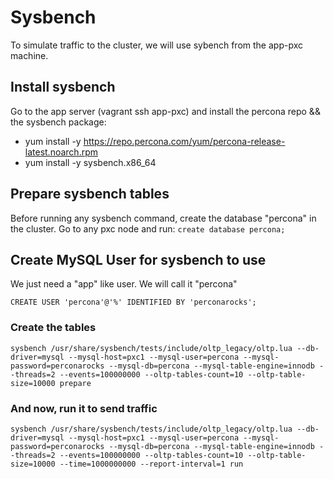 # Sysbench

To simulate traffic to the cluster, we will use sybench from the app-pxc machine. 

## Install sysbench

Go to the app server (vagrant ssh app-pxc) and install the percona repo && the sysbench package:

- yum install -y https://repo.percona.com/yum/percona-release-latest.noarch.rpm
- yum install -y sysbench.x86_64

## Prepare sysbench tables

Before running any sysbench command, create the database "percona" in the cluster. Go to any pxc node and run: `create database percona;`

## Create MySQL User for sysbench to use

We just need a "app" like user. We will call it "percona"

```
CREATE USER 'percona'@'%' IDENTIFIED BY 'perconarocks';
```

### Create the tables

```
sysbench /usr/share/sysbench/tests/include/oltp_legacy/oltp.lua --db-driver=mysql --mysql-host=pxc1 --mysql-user=percona --mysql-password=perconarocks --mysql-db=percona --mysql-table-engine=innodb --threads=2 --events=100000000 --oltp-tables-count=10 --oltp-table-size=10000 prepare
```

### And now, run it to send traffic

```
sysbench /usr/share/sysbench/tests/include/oltp_legacy/oltp.lua --db-driver=mysql --mysql-host=pxc1 --mysql-user=percona --mysql-password=perconarocks --mysql-db=percona --mysql-table-engine=innodb --threads=2 --events=100000000 --oltp-tables-count=10 --oltp-table-size=10000 --time=1000000000 --report-interval=1 run
```

## 

